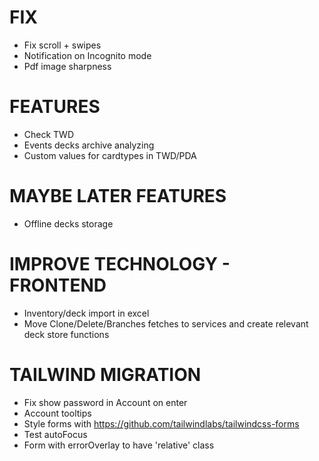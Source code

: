 # FIX
- Fix scroll + swipes
- Notification on Incognito mode
- Pdf image sharpness

# FEATURES
- Check TWD
- Events decks archive analyzing
- Custom values for cardtypes in TWD/PDA

# MAYBE LATER FEATURES
- Offline decks storage

# IMPROVE TECHNOLOGY - FRONTEND
- Inventory/deck import in excel
- Move Clone/Delete/Branches fetches to services and create relevant deck store functions

# TAILWIND MIGRATION
- Fix show password in Account on enter
- Account tooltips
- Style forms with https://github.com/tailwindlabs/tailwindcss-forms
- Test autoFocus
- Form with errorOverlay to have 'relative' class
